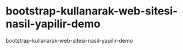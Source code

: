 # bootstrap-kullanarak-web-sitesi-nasil-yapilir-demo
bootstrap-kullanarak-web-sitesi-nasil-yapilir-demo
